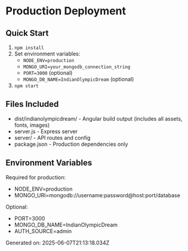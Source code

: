 # Production Deployment

## Quick Start
1. `npm install`
2. Set environment variables:
   - `NODE_ENV=production`
   - `MONGO_URI=your_mongodb_connection_string`
   - `PORT=3000` (optional)
   - `MONGO_DB_NAME=IndianOlympicDream` (optional)
3. `npm start`

## Files Included
- dist/indianolympicdream/ - Angular build output (includes all assets, fonts, images)
- server.js - Express server
- server/ - API routes and config
- package.json - Production dependencies only

## Environment Variables
Required for production:
- NODE_ENV=production
- MONGO_URI=mongodb://username:password@host:port/database

Optional:
- PORT=3000
- MONGO_DB_NAME=IndianOlympicDream
- AUTH_SOURCE=admin

Generated on: 2025-06-07T21:13:18.034Z
